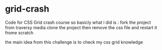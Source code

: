 # grid-crash
Code for CSS Grid crash course
so basicly what i did is :
fork the project from traversy media 
clone the project
then remove the css file and restart it frome scratch


the main idea from this challenge is to check my css grid knowledge

